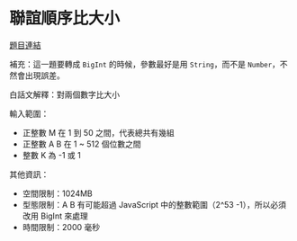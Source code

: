 # 聯誼順序比大小

[題目連結](https://oj.lidemy.com/problem/1004)

補充：這一題要轉成 `BigInt` 的時候，參數最好是用 `String`，而不是 `Number`，不然會出現誤差。

白話文解釋：對兩個數字比大小

輸入範圍：
- 正整數 M 在 1 到 50 之間，代表總共有幾組
- 正整數 A B 在 1 ~ 512 個位數之間
- 整數 K 為 -1 或 1

其他資訊：
- 空間限制：1024MB
- 型態限制：A B 有可能超過 JavaScript 中的整數範圍（2^53 -1），所以必須改用 BigInt 來處理
- 時間限制：2000 毫秒